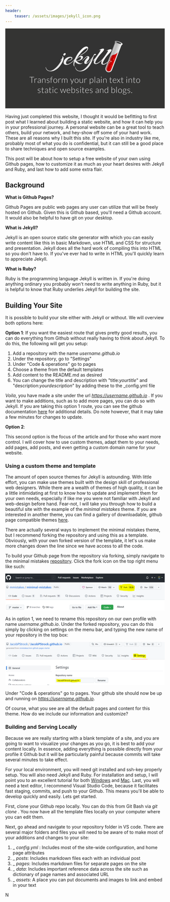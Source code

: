 ```yaml
---
header: 
    teaser: /assets/images/jekyll_icon.png
---
```


![jekyll icon](/assets/images/jekyll_icon.png)

Having just completed this website, I thought it would be befitting to first post what I learned about building a static website, and how it can help you in your professional journey. A personal website can be a great tool to teach others, build your network, and hey-show off some of your hard work. These are all reasons why I built this site. If you're also in industry like me, probably most of what you do is confidential, but it can still be a good place to share techniques and open source examples. 

This post will be about how to setup a free website of your own using Github pages, how to customize it as much as your heart desires with Jekyll and Ruby, and last how to add some extra flair.

## Background 

__What is Github Pages?__

Github Pages are public web pages any user can utilize that will be freely hosted on Github. Given this is Github based, you'll need a Github account. It would also be helpful to have git on your desktop.

__What is Jekyll?__

Jekyll is an open source static site generator with which you can easily write content like this in basic Markdown, use HTML and CSS for structure and presentation. Jekyll does all the hard work of compiling this into HTML so you don't have to. If you've ever had to write in HTML you'll quickly learn to appreciate Jekyll.

__What is Ruby?__

Ruby is the programming language Jekyll is written in. If you're doing anything ordinary you probably won't need to write anything in Ruby, but it is helpful to know that Ruby underlies Jekyll for building the site. 

## Building Your Site

It is possible to build your site either with Jekyll or without. We will overview both options here:

__Option 1__:
If you want the easiest route that gives pretty good results, you can do everything from Github without really having to think about Jekyll. To do this, the following will get you setup:
1. Add a repository with the name _username.github.io_
2. Under the repository, go to "Settings"
3. Under "Code & operations" go to pages
4. Choose a theme from the default templates
5. Add content to the README.md as desired
6. You can change the title and description with "title:_yourtitle_" and "description:_yourdescription_" by adding these to the _config.yml file 

_Voila_, you have made a site under the url _https://username.github.io_ . If you want to make additions, such as to add more pages, you can do so with Jekyll. If you are taking this option 1 route, you can see the github documentation [here](https://docs.github.com/en/pages/quickstart) for additional details. Do note however, that it may take a few minutes for changes to update.

__Option 2__:

This second option is the focus of the article and for those who want more control. I will cover how to use custom themes, adapt them to your needs, add pages, add posts, and even getting a custom domain name for your website.

### Using a custom theme and template
The amount of open source themes for Jekyll is astounding. With little effort, you can make use themes built with the design skill of professional web designers. While there are a wealth of themes of high quality, it can be a little intimidating at first to know how to update and implement them for your own needs, especially if like me you were not familiar with Jekyll and web-design before hand. Fear-not, I will take you through how to build a beautiful site with the example of the _minimal mistakes_ theme. If you are interested in another theme, you can find a gallery of downloadable, github page compatible themes [here](https://jekyllthemes.io/github-pages-themes).

There are actually several ways to implement the minimal mistakes theme, but I recommend forking the repository and using this as a template. Obviously, with your own forked version of the template, it let's us make more changes down the line since we have access to all the code. 

To build your Github page from the repository via forking, simply navigate to the minimal mistakes [repository](https://github.com/mmistakes/minimal-mistakes). Click the fork icon on the top right menu like such:

![fork icon](\assets\images\Post_Images\Fork_screenshot.PNG)

As in option 1, we need to rename this repository on our own profile with name _username.github.io_. Under the forked repository, you can do this simply by clicking on settings on the menu bar, and typing the new name of your repository in the top box:

![repository rename](\assets\images\Post_Images\Rename_screenshot.PNG)

Under "Code & operations" go to pages. Your github site should now be up and running on _https://username.github.io_.

Of course, what you see are all the default pages and content for this theme. How do we include our information and customize?

### Building and Serving Locally

Because we are really starting with a blank template of a site, and you are going to want to visualize your changes as you go, it is best to add your content locally. In essence, adding everything is possible directly from your profile it Github but it will be particularly painful because commits will take several minutes to take effect.

For your local environment, you will need git installed and ssh-key properly setup. You will also need Jekyll and Ruby. For installation and setup, I will point you to an excellent tutorial for both [Windows](https://www.youtube.com/watch?v=LfP7Y9Ja6Qc&list=PLLAZ4kZ9dFpOPV5C5Ay0pHaa0RJFhcmcB&index=3) and [Mac](https://www.youtube.com/watch?v=WhrU9m82Wm8&list=PLLAZ4kZ9dFpOPV5C5Ay0pHaa0RJFhcmcB&index=2). Last, you will need a text editor, I recommend Visual Studio Code, because it facilitates fast staging, commits, and push to your Github. This means you'll be able to develop quickly and easily. Lets get started.

First, clone your Github repo locally. You can do this from Git Bash via _git clone <your repo url>_. You now have all the template files locally on your computer where you can edit them. 

Next, go ahead and navigate to your repository folder in VS code. There are several major folders and files you will need to be aware of to make most of your additions and changes to your site:

1. _ _config.yml_ : Includes most of the site-wide configuration, and home page attributes
2. _ _posts_: Includes markdown files each with an individual post
3. _ _pages_: Includes markdown files for separate pages on the site
4. _ _data_: Includes important reference data across the site such as dictionary of page names and associated URL
5. _ _assets_: A place you can put documents and images to link and embed in your text

N